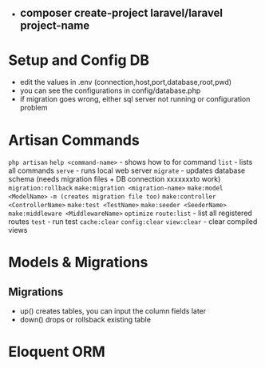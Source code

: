 - ## composer create-project laravel/laravel project-name
# Setup and Config DB
- edit the values in .env (connection,host,port,database,root,pwd)
- you can see the configurations in config/database.php
- if migration goes wrong, either sql server not running or configuration problem


# Artisan Commands 
`php artisan`
	`help <command-name>` - shows how to for command 
	`list` - lists all commands
	`serve` - runs local web server
	`migrate` - updates database schema (needs migration files + DB connection xxxxxxxto work)
	`migration:rollback`
	`make:migration <migration-name>`
	`make:model <ModelName>`
		`-m (creates migration file too)`
	`make:controller <ControllerName>`
	`make:test <TestName>`
	`make:seeder <SeederName>`
	`make:middleware <MiddlewareName>`
	`optimize`
	`route:list` - list all registered routes
	`test` - run test
	`cache:clear` 
	`config:clear`
	`view:clear` - clear compiled views
	
# Models & Migrations
## Migrations
- up() creates tables, you can input the column fields later
- down() drops or rollsback existing table
# Eloquent ORM


